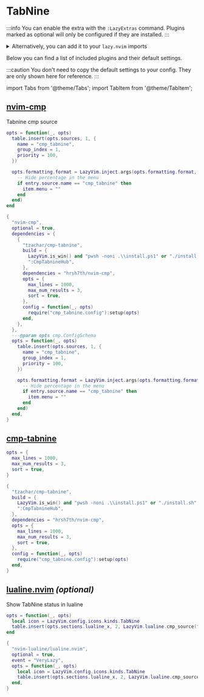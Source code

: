# TabNine

<!-- plugins:start -->

:::info
You can enable the extra with the `:LazyExtras` command.
Plugins marked as optional will only be configured if they are installed.
:::

<details>
<summary>Alternatively, you can add it to your <code>lazy.nvim</code> imports</summary>

```lua title="lua/config/lazy.lua" {4}
require("lazy").setup({
  spec = {
    { "LazyVim/LazyVim", import = "lazyvim.plugins" },
    { import = "lazyvim.plugins.extras.coding.tabnine" },
    { import = "plugins" },
  },
})
```

</details>

Below you can find a list of included plugins and their default settings.

:::caution
You don't need to copy the default settings to your config.
They are only shown here for reference.
:::

import Tabs from '@theme/Tabs';
import TabItem from '@theme/TabItem';

## [nvim-cmp](https://github.com/hrsh7th/nvim-cmp)

 Tabnine cmp source


<Tabs>

<TabItem value="opts" label="Options">

```lua
opts = function(_, opts)
  table.insert(opts.sources, 1, {
    name = "cmp_tabnine",
    group_index = 1,
    priority = 100,
  })

  opts.formatting.format = LazyVim.inject.args(opts.formatting.format, function(entry, item)
    -- Hide percentage in the menu
    if entry.source.name == "cmp_tabnine" then
      item.menu = ""
    end
  end)
end
```

</TabItem>


<TabItem value="code" label="Full Spec">

```lua
{
  "nvim-cmp",
  optional = true,
  dependencies = {
    {
      "tzachar/cmp-tabnine",
      build = {
        LazyVim.is_win() and "pwsh -noni .\\install.ps1" or "./install.sh",
        ":CmpTabnineHub",
      },
      dependencies = "hrsh7th/nvim-cmp",
      opts = {
        max_lines = 1000,
        max_num_results = 3,
        sort = true,
      },
      config = function(_, opts)
        require("cmp_tabnine.config"):setup(opts)
      end,
    },
  },
  ---@param opts cmp.ConfigSchema
  opts = function(_, opts)
    table.insert(opts.sources, 1, {
      name = "cmp_tabnine",
      group_index = 1,
      priority = 100,
    })

    opts.formatting.format = LazyVim.inject.args(opts.formatting.format, function(entry, item)
      -- Hide percentage in the menu
      if entry.source.name == "cmp_tabnine" then
        item.menu = ""
      end
    end)
  end,
}
```

</TabItem>

</Tabs>

## [cmp-tabnine](https://github.com/tzachar/cmp-tabnine)

<Tabs>

<TabItem value="opts" label="Options">

```lua
opts = {
  max_lines = 1000,
  max_num_results = 3,
  sort = true,
}
```

</TabItem>


<TabItem value="code" label="Full Spec">

```lua
{
  "tzachar/cmp-tabnine",
  build = {
    LazyVim.is_win() and "pwsh -noni .\\install.ps1" or "./install.sh",
    ":CmpTabnineHub",
  },
  dependencies = "hrsh7th/nvim-cmp",
  opts = {
    max_lines = 1000,
    max_num_results = 3,
    sort = true,
  },
  config = function(_, opts)
    require("cmp_tabnine.config"):setup(opts)
  end,
}
```

</TabItem>

</Tabs>

## [lualine.nvim](https://github.com/nvim-lualine/lualine.nvim) _(optional)_

 Show TabNine status in lualine


<Tabs>

<TabItem value="opts" label="Options">

```lua
opts = function(_, opts)
  local icon = LazyVim.config.icons.kinds.TabNine
  table.insert(opts.sections.lualine_x, 2, LazyVim.lualine.cmp_source("cmp_tabnine", icon))
end
```

</TabItem>


<TabItem value="code" label="Full Spec">

```lua
{
  "nvim-lualine/lualine.nvim",
  optional = true,
  event = "VeryLazy",
  opts = function(_, opts)
    local icon = LazyVim.config.icons.kinds.TabNine
    table.insert(opts.sections.lualine_x, 2, LazyVim.lualine.cmp_source("cmp_tabnine", icon))
  end,
}
```

</TabItem>

</Tabs>

<!-- plugins:end -->
